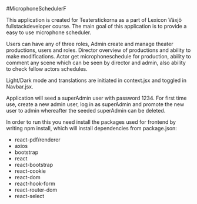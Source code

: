 #MicrophoneSchedulerF


This application is created for Teaterstickorna as a part of Lexicon Växjö fullstackdeveloper course.
The main goal of this application is to provide a easy to use microphone scheduler.

Users can have any of three roles, Admin create and manage theater productions, users and roles. Director overview of productions and ability to make modifications. Actor get microphoneschedule for production, ability to comment any scene which can be seen by director and admin, also ability to check fellow actors schedules.

Light/Dark mode and translations are initiated in context.jsx and toggled in Navbar.jsx.

Application will seed a superAdmin user with password 1234. For first time use, create a new admin user, log in as superAdmin and promote the new user to admin whereafter the seeded superAdmin can be deleted.

In order to run this you need install the packages used for frontend by writing npm install, which will install dependencies from package.json:
* react-pdf/renderer
* axios
* bootstrap
* react
* react-bootstrap
* react-cookie
* react-dom
* react-hook-form
* react-router-dom
* react-select

